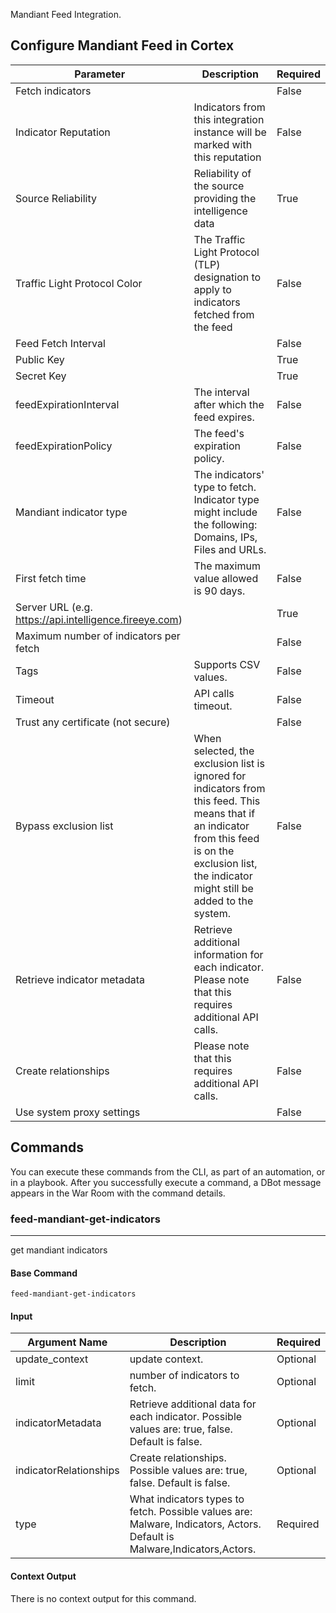 Mandiant Feed Integration.

## Configure Mandiant Feed in Cortex


| **Parameter** | **Description** | **Required** |
| --- | --- | --- |
| Fetch indicators |  | False |
| Indicator Reputation | Indicators from this integration instance will be marked with this reputation | False |
| Source Reliability | Reliability of the source providing the intelligence data | True |
| Traffic Light Protocol Color | The Traffic Light Protocol \(TLP\) designation to apply to indicators fetched from the feed | False |
| Feed Fetch Interval |  | False |
| Public Key |  | True |
| Secret Key |  | True |
| feedExpirationInterval | The interval after which the feed expires. | False |
| feedExpirationPolicy | The feed's expiration policy. | False |
| Mandiant indicator type | The indicators' type to fetch. Indicator type might include the following: Domains, IPs, Files and URLs. | False |
| First fetch time | The maximum value allowed is 90 days. | False |
| Server URL (e.g. https://api.intelligence.fireeye.com) |  | True |
| Maximum number of indicators per fetch |  | False |
| Tags | Supports CSV values. | False |
| Timeout | API calls timeout. | False |
| Trust any certificate (not secure) |  | False |
| Bypass exclusion list | When selected, the exclusion list is ignored for indicators from this feed. This means that if an indicator from this feed is on the exclusion list, the indicator might still be added to the system. | False |
| Retrieve indicator metadata | Retrieve additional information for each indicator. Please note that this requires additional API calls. | False |
| Create relationships | Please note that this requires additional API calls. | False |
| Use system proxy settings |  | False |

## Commands

You can execute these commands from the CLI, as part of an automation, or in a playbook.
After you successfully execute a command, a DBot message appears in the War Room with the command details.

### feed-mandiant-get-indicators

***
get mandiant indicators


#### Base Command

`feed-mandiant-get-indicators`

#### Input

| **Argument Name** | **Description** | **Required** |
| --- | --- | --- |
| update_context | update context. | Optional | 
| limit | number of indicators to fetch. | Optional | 
| indicatorMetadata | Retrieve additional data for each indicator. Possible values are: true, false. Default is false. | Optional | 
| indicatorRelationships | Create relationships. Possible values are: true, false. Default is false. | Optional | 
| type | What indicators types to fetch. Possible values are: Malware, Indicators, Actors. Default is Malware,Indicators,Actors. | Required | 


#### Context Output

There is no context output for this command.